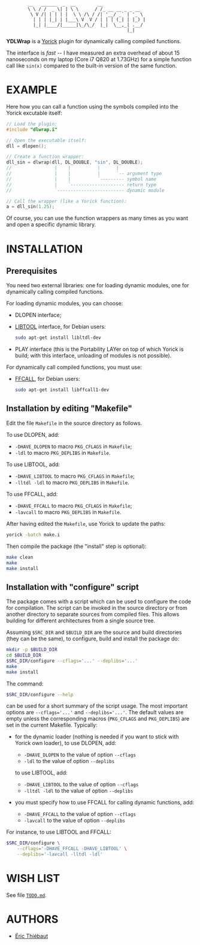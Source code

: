             __   ______  _  __        __
            \ \ / /  _ \| | \ \      / /_ __ __ _ _ __
             \ V /| | | | |  \ \ /\ / /| '__/ _` | '_ \
              | | | |_| | |___\ V  V / | | | (_| | |_) |
              |_| |____/|_____|\_/\_/  |_|  \__,_| .__/
                                                 |_|

**YDLWrap** is a [Yorick](http://github.com/LLNL/yorick/) plugin for dynamically
calling compiled functions.

The interface is *fast* -- I have measured an extra overhead of about 15
nanoseconds on my laptop (Core i7 Q820 at 1.73GHz) for a simple function
call like `sin(x)` compared to the built-in version of the same function.


EXAMPLE
=======

Here how you can call a function using the symbols compiled into the Yorick
excutable itself:
```C
// Load the plugin:
#include "dlwrap.i"

// Open the executable itself:
dll = dlopen();

// Create a function wrapper:
dll_sin = dlwrap(dll, DL_DOUBLE, "sin", DL_DOUBLE);
//                |    |          |      |
//                |    |          |      `-- argument type
//                |    |          `--------- symbol name
//                |    `-------------------- return type
//                `------------------------- dynamic module

// Call the wrapper (like a Yorick function):
a = dll_sin(1.25);
```
Of course, you can use the function wrappers as many times as you want and
open a specific dynamic library.


INSTALLATION
============

Prerequisites
-------------

You need two external libraries: one for loading dynamic modules, one for
dynamically calling compiled functions.

For loading dynamic modules, you can choose:
- DLOPEN interface;
- [LIBTOOL](http://www.gnu.org/software/libtool/) interface, for Debian
  users:

  ```sh
  sudo apt-get install libltdl-dev
  ```

- PLAY interface (this is the Portability LAYer on top of which Yorick is
  build; with this interface, unloading of modules is not possible).

For dynamically call compiled functions, you must use:
- [FFCALL](http://www.haible.de/bruno/packages-ffcall.html), for Debian
  users:

  ```sh
  sudo apt-get install libffcall1-dev
  ```


Installation by editing "Makefile"
----------------------------------

Edit the file `Makefile` in the source directory as follows.

To use DLOPEN, add:
- `-DHAVE_DLOPEN`     to macro `PKG_CFLAGS` in `Makefile`;
- `-ldl`              to macro `PKG_DEPLIBS` in `Makefile`.

To use LIBTOOL, add:
- `-DHAVE_LIBTOOL`    to macro `PKG_CFLAGS` in `Makefile`;
- `-lltdl -ldl`       to macro `PKG_DEPLIBS` in `Makefile`.

To use FFCALL, add:
- `-DHAVE_FFCALL`     to macro `PKG_CFLAGS` in `Makefile`;
- `-lavcall`          to macro `PKG_DEPLIBS` in `Makefile`.

After having edited the `Makefile`, use Yorick to update the paths:

```sh
yorick -batch make.i
```

Then compile the package (the "install" step is optional):

```sh
make clean
make
make install
```

Installation with "configure" script
------------------------------------

The package comes with a script which can be used to configure the code for
compilation.  The script can be invoked in the source directory or from
another directory to separate sources from compiled files. This allows
building for different architectures from a single source tree.

Assuming `$SRC_DIR` and `$BUILD_DIR` are the source and build directories
(they can be the same), to configure, build and install the package do:

```sh
mkdir -p $BUILD_DIR
cd $BUILD_DIR
$SRC_DIR/configure --cflags='...' --deplibs='...'
make
make install
```

The command:

```sh
$SRC_DIR/configure --help
```

can be used for a short summary of the script usage.  The most important
options are `--cflags='...'` and `--deplibs='...'`.  The default values are
empty unless the corresponding macros (`PKG_CFLAGS` and `PKG_DEPLIBS`) are
set in the current Makefile.  Typically:

- for the dynamic loader (nothing is needed if you want to stick with
  Yorick own loader), to use DLOPEN, add:

  - `-DHAVE_DLOPEN`     to the value of option `--cflags`
  - `-ldl`              to the value of option `--deplibs`

  to use LIBTOOL, add:

  - `-DHAVE_LIBTOOL`    to the value of option `--cflags`
  - `-lltdl -ldl`       to the value of option `--deplibs`

- you must specify how to use FFCALL for calling dynamic functions, add:

  - `-DHAVE_FFCALL`     to the value of option `--cflags`
  - `-lavcall`          to the value of option `--deplibs`

For instance, to use LIBTOOL and FFCALL:

```sh
$SRC_DIR/configure \
    --cflags='-DHAVE_FFCALL -DHAVE_LIBTOOL' \
    --deplibs='-lavcall -lltdl -ldl'
```

WISH LIST
=========
See file [`TODO.md`](./TODO.md).

AUTHORS
=======
- [Éric Thiébaut](https://github.com/emmt)
